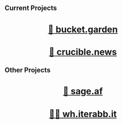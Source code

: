 
## Current Projects 

<div align="center">
  <p></p>
    <h1 width="100%"><a href="projects/garden">🌱 bucket.garden</a></h1>
  <p></p>
    <h1 width="100%"><a href="projects/crucible">🔩 crucible.news</a></h1>
  <p></p>
</div>

## Other Projects 

<div align="center">
  <p></p>
    <h1 width="100%"><a href="https://sage.af">🔮 sage.af</a></h1>
  <p></p>
    <h1 width="100%"><a href="https://wh.iterabb.it">🧑‍💻 wh.iterabb.it</a></h1>
  <p></p>
</div>
